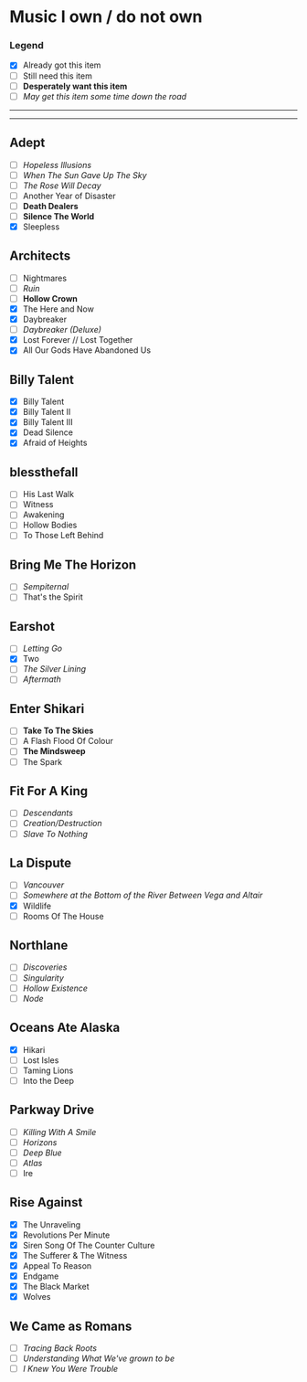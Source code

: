 # Music I own / do not own

### Legend
- [x] Already got this item
- [ ] Still need this item
- [ ] **Desperately want this item**
- [ ] *May get this item some time down the road*

***

***

## Adept
- [ ] *Hopeless Illusions*
- [ ] *When The Sun Gave Up The Sky*
- [ ] *The Rose Will Decay*
- [ ] Another Year of Disaster
- [ ] **Death Dealers**
- [ ] **Silence The World**
- [x] Sleepless

## Architects
- [ ] Nightmares
- [ ] *Ruin*
- [ ] **Hollow Crown**
- [x] The Here and Now
- [x] Daybreaker
- [ ] *Daybreaker (Deluxe)*
- [x] Lost Forever // Lost Together
- [x] All Our Gods Have Abandoned Us

## Billy Talent
- [x] Billy Talent
- [x] Billy Talent II
- [x] Billy Talent III
- [x] Dead Silence
- [x] Afraid of Heights

## blessthefall
- [ ] His Last Walk
- [ ] Witness
- [ ] Awakening
- [ ] Hollow Bodies
- [ ] To Those Left Behind

## Bring Me The Horizon
- [ ] *Sempiternal*
- [ ] That's the Spirit

## Earshot
- [ ] *Letting Go*
- [x] Two
- [ ] *The Silver Lining*
- [ ] *Aftermath*

## Enter Shikari
- [ ] **Take To The Skies**
- [ ] A Flash Flood Of Colour
- [ ] **The Mindsweep**
- [ ] The Spark

## Fit For A King
- [ ] *Descendants*
- [ ] *Creation/Destruction*
- [ ] *Slave To Nothing*

## La Dispute
- [ ] *Vancouver*
- [ ] *Somewhere at the Bottom of the River Between Vega and Altair*
- [x] Wildlife
- [ ] Rooms Of The House

## Northlane
- [ ] *Discoveries*
- [ ] *Singularity*
- [ ] *Hollow Existence*
- [ ] *Node*

## Oceans Ate Alaska
- [x] Hikari
- [ ] Lost Isles
- [ ] Taming Lions
- [ ] Into the Deep

## Parkway Drive
- [ ] *Killing With A Smile*
- [ ] *Horizons*
- [ ] *Deep Blue*
- [ ] *Atlas*
- [ ] Ire

## Rise Against
- [x] The Unraveling
- [x] Revolutions Per Minute
- [x] Siren Song Of The Counter Culture
- [x] The Sufferer & The Witness
- [x] Appeal To Reason
- [x] Endgame
- [x] The Black Market
- [x] Wolves

## We Came as Romans
- [ ] *Tracing Back Roots*
- [ ] *Understanding What We've grown to be*
- [ ] *I Knew You Were Trouble*
